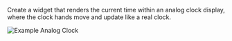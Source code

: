 Create a widget that renders the current time within an analog clock display, where the clock hands move and update like a real clock.

![Example Analog Clock](https://www.greatfrontend.com/img/questions/analog-clock/analog-clock-example.png)
